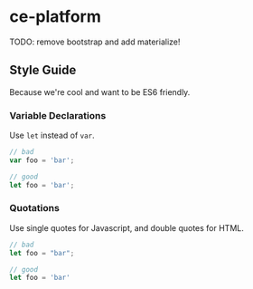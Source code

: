 # ce-platform


TODO: remove bootstrap and add materialize!


## Style Guide

Because we're cool and want to be ES6 friendly.

### Variable Declarations
Use `let` instead of `var`.

```js
// bad
var foo = 'bar';

// good
let foo = 'bar';
```

### Quotations
Use single quotes for Javascript, and double quotes for HTML.

```js
// bad
let foo = "bar";

// good
let foo = 'bar'
```
